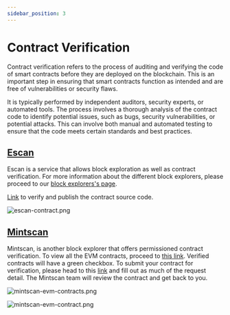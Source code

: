 ```yaml
---
sidebar_position: 3
---
```

# Contract Verification

Contract verification refers to the process of auditing and verifying the code of smart contracts before they are deployed on the blockchain. This is an important step in ensuring that smart contracts function as intended and are free of vulnerabilities or security flaws.

It is typically performed by independent auditors, security experts, or automated tools. The process involves a thorough analysis of the contract code to identify potential issues, such as bugs, security vulnerabilities, or potential attacks. This can involve both manual and automated testing to ensure that the code meets certain standards and best practices.

## [Escan](https://escan.live/)

Escan is a service that allows block exploration as well as contract verification. For more information about the different block explorers, please proceed to our [block explorers's page](./explorers).

[Link](https://escan.live/verifyContract) to verify and publish the contract source code.

![escan-contract.png](/img/escan-contract.png)

## [Mintscan](https://www.mintscan.io/evmos/evm)

Mintscan, is another block explorer that offers permissioned contract verification. To view all the EVM contracts, proceed to [this link](https://www.mintscan.io/evmos/evm). Verified contracts will have a green checkbox. To submit your contract for verification, please head to this [link](https://docs.google.com/forms/d/e/1FAIpQLScid7oF2ajNFG8xSwRupU_fgYOB-oqZVK-8bYScj_LsLB-Ejw/viewform) and fill out as much of the request detail. The Mintscan team will review the contract and get back to you.

![mintscan-evm-contracts.png](/img/mintscan-evm-contracts.png)

![mintscan-evm-contract.png](/img/mintscan-evm-contract.png)
